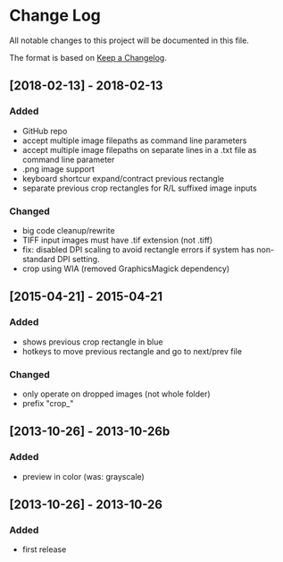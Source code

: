 # Change Log
All notable changes to this project will be documented in this file.

The format is based on [Keep a Changelog](http://keepachangelog.com/).

## [2018-02-13] - 2018-02-13
### Added
- GitHub repo
- accept multiple image filepaths as command line parameters
- accept multiple image filepaths on separate lines in a .txt file as command line parameter
- .png image support
- keyboard shortcur expand/contract previous rectangle
- separate previous crop rectangles for R/L suffixed image inputs

### Changed
- big code cleanup/rewrite
- TIFF input images must have .tif extension (not .tiff)
- fix: disabled DPI scaling to avoid rectangle errors if system has non-standard DPI setting.
- crop using WIA (removed GraphicsMagick dependency)


## [2015-04-21] - 2015-04-21
### Added
- shows previous crop rectangle in blue
- hotkeys to move previous rectangle and go to next/prev file

### Changed
- only operate on dropped images (not whole folder)
- prefix "crop_"

## [2013-10-26] - 2013-10-26b
### Added
- preview in color (was: grayscale)


## [2013-10-26] - 2013-10-26
### Added
- first release
